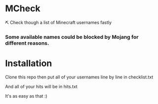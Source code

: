 # MCheck

⛏ Check though a list of Minecraft usernames fastly

### Some available names could be blocked by Mojang for different reasons.

# Installation

Clone this repo then put all of your usernames line by line in checklist.txt

And all of your hits will be in hits.txt

It's as easy as that :)

